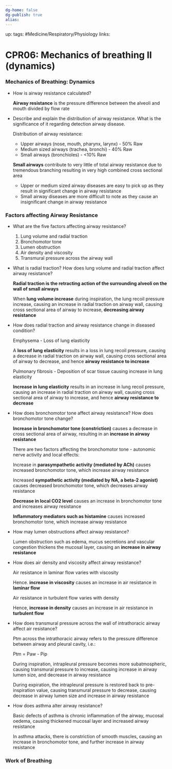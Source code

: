 ```yaml
---
dg-home: false
dg-publish: true
alias:
---
```

up:
tags: #Medicine/Respiratory/Physiology 
links:
# CPR06: Mechanics of breathing II (dynamics)

### Mechanics of Breathing: Dynamics

- How is airway resistance calculated?
    
    **Airway resistance** is the pressure difference between the alveoli and mouth divided by flow rate
    
- Describe and explain the distribution of airway resistance. What is the significance of it regarding detection airway disease.
    
    Distribution of airway resistance:
    
    - Upper airways (nose, mouth, pharynx, larynx) - 50% Raw
    - Medium sized airways (trachea, bronchi) - 40% Raw
    - Small airways (bronchioles) - <10% Raw
    
    **Small airways** contribute to very little of total airway resistance due to tremendous branching resulting in very high combined cross sectional area
    
    - Upper or medium sized airway diseases are easy to pick up as they result in significant change in airway resistance
    - Small airway diseases are more difficult to note as they cause an insignificant change in airway resistance

### Factors affecting Airway Resistance

- What are the five factors affecting airway resistance?
    1. Lung volume and radial traction
    2. Bronchomotor tone
    3. Lumen obstruction
    4. Air density and viscosity
    5. Transmural pressure across the airway wall
- What is radial traction? How does lung volume and radial traction affect airway resistance?
    
    **Radial traction is the retracting action of the surrounding alveoli on the wall of small airways**
    
    When **lung volume increase** during inspiration, the lung recoil pressure increase, causing an increase in radial traction on airway wall, causing cross sectional area of airway to increase, **decreasing airway resistance**
    
- How does radial traction and airway resistance change in diseased condition?
    
    Emphysema - Loss of lung elasticity
    
    A **loss of lung elasticity** results in a loss in lung recoil pressure, causing a decrease in radial traction on airway wall, causing cross sectional area of airway to decrease, and hence **airway resistance to increase**
    
    Pulmonary fibrosis - Deposition of scar tissue causing increase in lung elasticity
    
    **Increase in lung elasticity** results in an increase in lung recoil pressure, causing an increase in radial traction on airway wall, causing cross sectional area of airway to increase, and hence **airway resistance to decrease**
    
- How does bronchomotor tone affect airway resistance? How does bronchomotor tone change?
    
    **Increase in bronchomotor tone (constriction)** causes a decrease in cross sectional area of airway, resulting in an **increase in airway resistance**
    
    There are two factors affecting the bronchomotor tone - autonomic nerve activity and local effects:
    
    Increase in **parasympathetic activity (mediated by ACh)** causes increased bronchomotor tone, which increase airway resistance
    
    Increased **sympathetic activity (mediated by NA, a beta-2 agonist)** causes decreased bronchomotor tone, which decreases airway resistance
    
    **Decrease in local CO2 level** causes an increase in bronchomotor tone and increases airway resistance
    
    **Inflammatory mediators such as histamine** causes increased bronchomotor tone, which increase airway resistance
    
- How may lumen obstructions affect airway resistance?
    
    Lumen obstruction such as edema, mucus secretions and vascular congestion thickens the mucosal layer, causing an **increase in airway resistance**
    
- How does air density and viscosity affect airway resistance?
    
    Air resistance in laminar flow varies with viscosity
    
    Hence. **increase in viscosity** causes an increase in air resistance in **laminar flow**
    
    Air resistance in turbulent flow varies with density
    
    Hence, **increase in density** causes an increase in air resistance in **turbulent flow**
    
- How does transmural pressure across the wall of intrathoracic airway affect air resistance?
    
    Ptm across the intrathoracic airway refers to the pressure difference between airway and pleural cavity, i.e.:
    
    Ptm = Paw - Pip
    
    During inspiration, intrapleural pressure becomes more subatmospheric, causing transmural pressure to increase, causing increase in airway lumen size, and decrease in airway resistance
    
    During expiration, the intrapleural pressure is restored back to pre-inspiration value, causing transmural pressure to decrease, causing decrease in airway lumen size and increase in airway resistance
    
- How does asthma alter airway resistance?
    
    Basic defects of asthma is chronic inflammation of the airway, mucosal oedema, causing thickened mucosal layer and increased airway resistance
    
    In asthma attacks, there is constriction of smooth muscles, causing an increase in bronchomotor tone, and further increase in airway resistance
    

### Work of Breathing